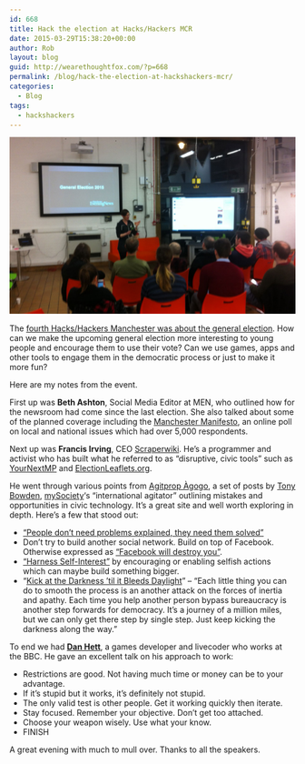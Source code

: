```yaml
---
id: 668
title: Hack the election at Hacks/Hackers MCR
date: 2015-03-29T15:38:20+00:00
author: Rob
layout: blog
guid: http://wearethoughtfox.com/?p=668
permalink: /blog/hack-the-election-at-hackshackers-mcr/
categories:
  - Blog
tags:
  - hackshackers
---
```

![Hack the Election](/images/blog-hackelection1.jpg)

The [fourth Hacks/Hackers Manchester was about the general election](http://www.meetup.com/HacksHackersMCR/events/220785131/). How can we make the upcoming general election more interesting to young people and encourage them to use their vote? Can we use games, apps and other tools to engage them in the democratic process or just to make it more fun?

Here are my notes from the event.

First up was **Beth Ashton**, Social Media Editor at MEN, who outlined how for the newsroom had come since the last election. She also talked about some of the planned coverage including the [Manchester Manifesto](http://www.manchestereveningnews.co.uk/news/greater-manchester-news/revealed-your-manchester-manifesto-general-8949670), an online poll on local and national issues which had over 5,000 respondents.

Next up was **Francis Irving**, CEO [Scraperwiki](https://scraperwiki.com/). He&#8217;s a programmer and activist who has built what he referred to as &#8220;disruptive, civic tools&#8221; such as [YourNextMP](https://yournextmp.com/ "YourNextMP") and [ElectionLeaflets.org](https://electionleaflets.org/ "ElectionLeaflets.org").

He went through various points from [Agitprop Àgogo](http://agitagogo.com/), a set of posts by [Tony Bowden](http://www.google.com/profiles/tony.bowden#about), [mySociety](http://mysociety.org/)‘s &#8220;international agitator&#8221; outlining mistakes and opportunities in civic technology. It&#8217;s a great site and well worth exploring in depth. Here&#8217;s a few that stood out:

  * [&#8220;People don’t need problems explained, they need them solved&#8221;](http://agitagogo.com/abecedary/e/)
  * Don&#8217;t try to build another social network. Build on top of Facebook. Otherwise expressed as [&#8220;Facebook will destroy you&#8221;](http://agitagogo.com/abecedary/f/).
  * [&#8220;Harness Self-Interest&#8221;](http://agitagogo.com/abecedary/h/) by encouraging or enabling selfish actions which can maybe build something bigger.
  * &#8220;[Kick at the Darkness ’til it Bleeds Daylight](http://agitagogo.com/abecedary/k/)&#8221; &#8211; &#8220;Each little thing you can do to smooth the process is an another attack on the forces of inertia and apathy. Each time you help another person bypass bureaucracy is another step forwards for democracy. It’s a journey of a million miles, but we can only get there step by single step. Just keep kicking the darkness along the way.&#8221;

To end we had **[Dan Hett](http://blog.danhett.com/)**, a games developer and livecoder who works at the BBC. He gave an excellent talk on his approach to work:

  * Restrictions are good. Not having much time or money can be to your advantage.
  * If it&#8217;s stupid but it works, it&#8217;s definitely not stupid.
  * The only valid test is other people. Get it working quickly then iterate.
  * Stay focused. Remember your objective. Don&#8217;t get too attached.
  * Choose your weapon wisely. Use what your know.
  * FINISH

A great evening with much to mull over. Thanks to all the speakers.
